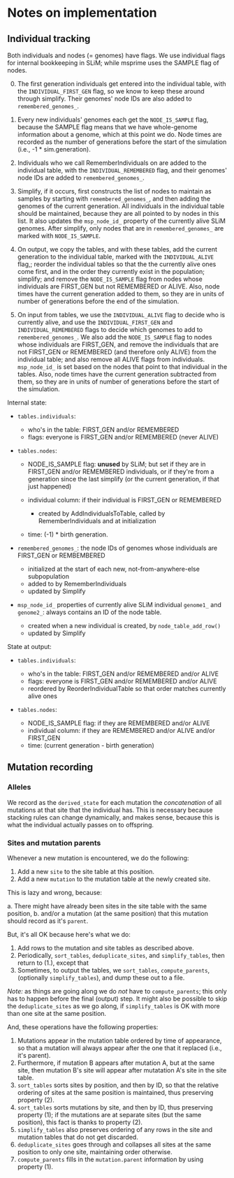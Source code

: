 # Notes on implementation

## Individual tracking

Both individuals and nodes (= genomes) have flags. We use individual flags for
internal bookkeeping in SLiM; while msprime uses the SAMPLE flag of nodes.

0. The first generation individuals get entered into the individual table, with
    the `INDIVIDUAL_FIRST_GEN` flag, so we know to keep these around through simplify.
    Their genomes' node IDs are also added to `remembered_genomes_`.

1. Every new individuals' genomes each get the `NODE_IS_SAMPLE` flag,
    because the SAMPLE flag means that we have whole-genome information about a genome,
    which at this point we do. Node times are recorded as the number of generations
    before the start of the simulation (i.e., -1 * sim.generation).

2. Individuals who we call RememberIndividuals on are added to the individual table,
    with the `INDIVIDUAL_REMEMBERED` flag,
    and their genomes' node IDs are added to `remembered_genomes_`.

3. Simplify, if it occurs, first constructs the list of nodes to maintain as samples
    by starting with `remembered_genomes_`, and then adding the genomes of the current
    generation.  All individuals in the individual table should be maintained, because
    they are all pointed to by nodes in this list. It also updates the `msp_node_id_`
    property of the currently alive SLiM genomes. After simplify, only nodes that are
    in `remembered_genomes_` are marked with `NODE_IS_SAMPLE`.

4. On output, we copy the tables, and with these tables,
    add the current generation to the individual table, 
    marked with the `INDIVIDUAL_ALIVE` flag,;
    reorder the individual tables so that the the currently alive ones come first,
    and in the order they currently exist in the population;
    simplify;
    and remove the `NODE_IS_SAMPLE` flag from nodes whose individuals are
    FIRST_GEN but not REMEMBERED or ALIVE.
    Also, node times have the current generation added to them, so they are in units
    of number of generations before the end of the simulation.

5. On input from tables, we use the `INDIVIDUAL_ALIVE` flag to decide who is currently alive,
    and use the `INDIVIDUAL_FIRST_GEN` and `INDIVIDUAL_REMEMBERED` flags to
    decide which genomes to add to `remembered_genomes_`.
    We also add the `NODE_IS_SAMPLE` flag to nodes whose individuals are FIRST_GEN,
    and remove the individuals that are not FIRST_GEN or REMEMBERED (and therefore
    only ALIVE) from the individual table;
    and also remove all ALIVE flags from individuals.
    `msp_node_id_` is set based on the nodes that point to that individual in the tables.
    Also, node times have the current generation subtracted from them, so they are in units
    of number of generations before the start of the simulation.


Internal state:

- `tables.individuals`:

    * who's in the table: FIRST_GEN and/or REMEMBERED
    * flags: everyone is FIRST_GEN and/or REMEMBERED (never ALIVE)

- `tables.nodes`:

    * NODE_IS_SAMPLE flag: **unused** by SLiM; but set if they are in FIRST_GEN
      and/or REMEMBERED individuals, or if they're from a generation since the
      last simplify (or the current generation, if that just happened)

    * individual column: if their individual is FIRST_GEN or REMEMBERED

        - created by AddIndividualsToTable, called by RememberIndividuals and at initialization

    * time: (-1) * birth generation.

- `remembered_genomes_`: the node IDs of genomes whose individuals are FIRST_GEN or REMBEMBERED

    * initialized at the start of each new, not-from-anywhere-else subpopulation
    * added to by RememberIndividuals
    * updated by Simplify

- `msp_node_id_` properties of currently alive SLiM individual `genome1_` and `genome2_`:
    always contains an ID of the node table.

    * created when a new individual is created, by `node_table_add_row()`
    * updated by Simplify

State at output:

- `tables.individuals`:

    * who's in the table: FIRST_GEN and/or REMEMBERED and/or ALIVE
    * flags: everyone is FIRST_GEN and/or REMEMBERED and/or ALIVE
    * reordered by ReorderIndividualTable so that order matches currently alive ones

- `tables.nodes`:

    * NODE_IS_SAMPLE flag: if they are REMEMBERED and/or ALIVE
    * individual column: if they are REMEMBERED and/or ALIVE and/or FIRST_GEN
    * time: (current generation - birth generation)


## Mutation recording

### Alleles

We record as the `derived_state` for each mutation the
*concatenation* of all mutations at that site that the individual has.
This is necessary because stacking rules can change dynamically,
and makes sense, because this is what the individual actually passes on to offspring.

### Sites and mutation parents

Whenever a new mutation is encountered, we do the following:

1. Add a new `site` to the site table at this position.
2. Add a new `mutation` to the mutation table at the newly created site.

This is lazy and wrong, because:

a. There might have already been sites in the site table with the same position,
b. and/or a mutation (at the same position) that this mutation should record as it's `parent`.

But, it's all OK because here's what we do:

1. Add rows to the mutation and site tables as described above.
2. Periodically, `sort_tables`, `deduplicate_sites`,  and `simplify_tables`, then return to (1.), except that
3. Sometimes, to output the tables, we `sort_tables`, `compute_parents`,
    (optionally `simplify_tables`), and dump these out to a file.

*Note:* as things are going along we do *not* have to `compute_parents`;
this only has to happen before the final (output) step.
It might also be possible to skip the `deduplicate_sites` as we go along,
if `simplify_tables` is OK with more than one site at the same position.

And, these operations have the following properties:

1. Mutations appear in the mutation table ordered by time of appearance,
    so that a mutation will always appear after the one that it replaced (i.e., it's parent).
2. Furthermore, if mutation B appears after mutation A, but at the same site, 
    then mutation B's site will appear after mutatation A's site in the site table.
3. `sort_tables` sorts sites by position, and then by ID, so that the relative ordering of sites
    at the same position is maintained, thus preserving property (2).
4. `sort_tables` sorts mutations by site, and then by ID, thus preserving property (1);
    if the mutations are at separate sites (but the same position),
    this fact is thanks to property (2).
5. `simplify_tables` also preserves ordering of any rows in the site and mutation tables
    that do not get discarded.
5. `deduplicate_sites` goes through and collapses all sites at the same position to only one site,
    maintaining order otherwise.
6.  `compute_parents` fills in the `mutation.parent` information by using property (1).

